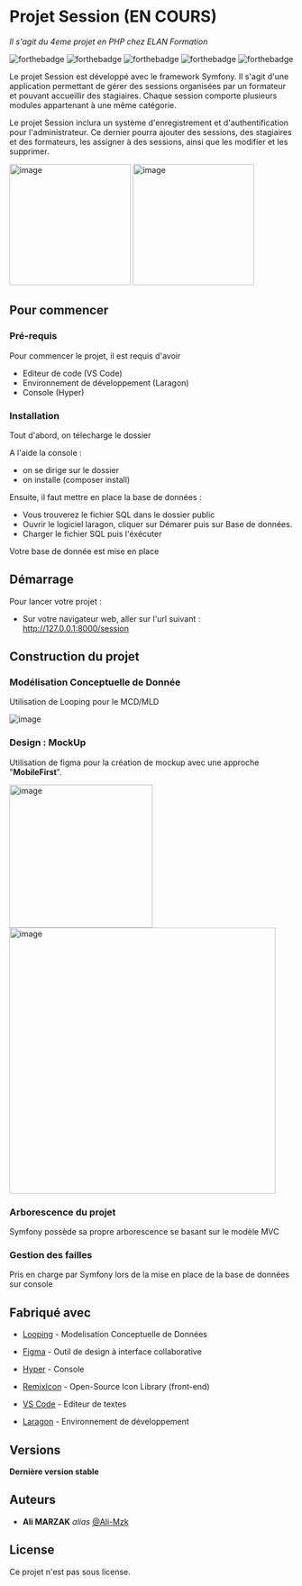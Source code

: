 # Projet Session (EN COURS)
_Il s'agit du 4eme projet en PHP chez ELAN Formation_

![forthebadge](https://forthebadge.com/images/badges/made-with-php.svg)
![forthebadge](https://forthebadge.com/images/badges/uses-html.svg)
![forthebadge](https://forthebadge.com/images/badges/uses-css.svg)
![forthebadge](https://forthebadge.com/images/badges/uses-js.svg)
![forthebadge](https://forthebadge.com/images/badges/uses-git.svg)



Le projet Session est développé avec le framework Symfony. Il s'agit d'une application permettant de gérer des sessions organisées par un formateur et pouvant accueillir des stagiaires. Chaque session comporte plusieurs modules appartenant à une même catégorie.

Le projet Session inclura un système d'enregistrement et d'authentification pour l'administrateur. Ce dernier pourra ajouter des sessions, des stagiaires et des formateurs, les assigner à des sessions, ainsi que les modifier et les supprimer.


<img width="215" alt="image" src="https://github.com/Mzk-Ali/Project_3_SESSION_Ali_M/assets/161448982/668dbcc0-01ad-4f24-bc7a-f4f4223904c8">
<img width="215" alt="image" src="https://github.com/Mzk-Ali/Project_3_SESSION_Ali_M/assets/161448982/f81b36db-4886-42c0-a5a6-661574a5ae17">






## Pour commencer


### Pré-requis

Pour commencer le projet, il est requis d'avoir

- Editeur de code (VS Code)
- Environnement de développement (Laragon)
- Console (Hyper)

### Installation

Tout d'abord, on télecharge le dossier 

A l'aide la console :
- on se dirige sur le dossier
- on installe (composer install)

Ensuite, il faut mettre en place la base de données :
- Vous trouverez le fichier SQL dans le dossier public
- Ouvrir le logiciel laragon, cliquer sur Démarer puis sur Base de données.
- Charger le fichier SQL puis l'éxécuter

Votre base de donnée est mise en place

## Démarrage

Pour lancer votre projet :
- Sur votre navigateur web, aller sur l'url suivant : http://127.0.0.1:8000/session

## Construction du projet

### Modélisation Conceptuelle de Donnée

Utilisation de Looping pour le MCD/MLD

![image](https://github.com/Mzk-Ali/Project_3_SESSION_Ali_M/assets/161448982/415c5fe6-dc0a-46e4-8ba5-1e0bfeb2c57f)


### Design : MockUp

Utilisation de figma pour la création de mockup avec une approche "**MobileFirst**".

<img width="254" alt="image" src="https://github.com/Mzk-Ali/Project_3_SESSION_Ali_M/assets/161448982/fcc452a7-963a-410d-9580-a527fd0ae2ea">
<img width="472" alt="image" src="https://github.com/Mzk-Ali/Project_3_SESSION_Ali_M/assets/161448982/bab09abd-8f77-49d2-9692-3aebfeb0703a">



### Arborescence du projet

Symfony possède sa propre arborescence se basant sur le modèle MVC

### Gestion des failles

Pris en charge par Symfony lors de la mise en place de la base de données sur console

## Fabriqué avec

* [Looping](https://www.looping-mcd.fr/) - Modelisation Conceptuelle de Données
* [Figma](https://www.figma.com/fr-fr/) - Outil de design à interface collaborative

* [Hyper](https://hyper.is/) - Console
* [RemixIcon](https://remixicon.com/) - Open-Source Icon Library (front-end)
* [VS Code](https://code.visualstudio.com/) - Editeur de textes
* [Laragon](https://laragon.org/index.html) - Environnement de développement


## Versions

**Dernière version stable**

## Auteurs

* **Ali MARZAK** _alias_ [@Ali-Mzk](https://github.com/Mzk-Ali)

## License

Ce projet n'est pas sous license.
